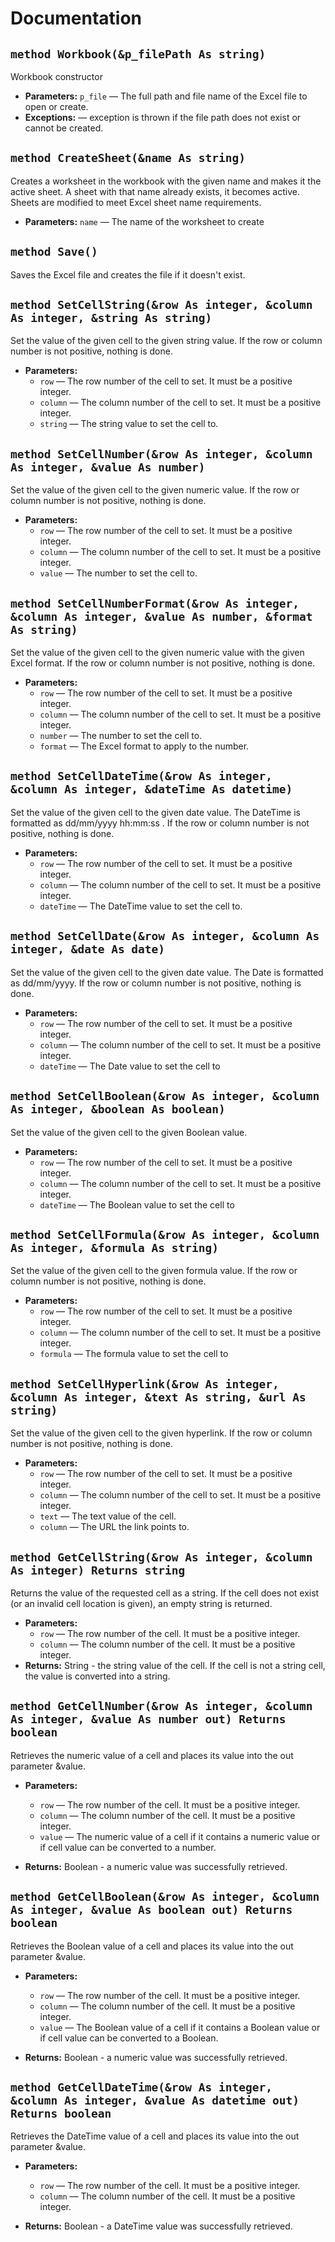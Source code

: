 # Documentation

## `method Workbook(&p_filePath As string)`

Workbook constructor

 * **Parameters:** `p_file` — The full path and file name of the Excel file to open or create.
 * **Exceptions:**  — exception is thrown if the file path does not exist or cannot be created.

## `method CreateSheet(&name As string)`

Creates a worksheet in the workbook with the given name and makes it the active sheet. A sheet with that name already exists, it becomes active. Sheets are modified to meet Excel sheet name requirements.

 * **Parameters:** `name` — The name of the worksheet to create

## `method Save()`

Saves the Excel file and creates the file if it doesn't exist.

## `method SetCellString(&row As integer, &column As integer, &string As string)`

Set the value of the given cell to the given string value. If the row or column number is not positive, nothing is done.

 * **Parameters:**
   * `row` — The row number of the cell to set. It must be a positive integer.
   * `column` — The column number of the cell to set. It must be a positive integer.
   * `string` — The string value to set the cell to.

## `method SetCellNumber(&row As integer, &column As integer, &value As number)`

Set the value of the given cell to the given numeric value. If the row or column number is not positive, nothing is done.

 * **Parameters:**
   * `row` — The row number of the cell to set. It must be a positive integer.
   * `column` — The column number of the cell to set. It must be a positive integer.
   * `value` — The number to set the cell to.

## `method SetCellNumberFormat(&row As integer, &column As integer, &value As number, &format As string)`

Set the value of the given cell to the given numeric value with the given Excel format. If the row or column number is not positive, nothing is done.

 * **Parameters:**
   * `row` — The row number of the cell to set. It must be a positive integer.
   * `column` — The column number of the cell to set. It must be a positive integer.
   * `number` — The number to set the cell to.
   * `format` — The Excel format to apply to the number.

## `method SetCellDateTime(&row As integer, &column As integer, &dateTime As datetime)`

Set the value of the given cell to the given date value. The DateTime is formatted as dd/mm/yyyy hh:mm:ss . If the row or column number is not positive, nothing is done.

 * **Parameters:**
   * `row` — The row number of the cell to set. It must be a positive integer.
   * `column` — The column number of the cell to set. It must be a positive integer.
   * `dateTime` — The DateTime value to set the cell to.

## `method SetCellDate(&row As integer, &column As integer, &date As date)`

Set the value of the given cell to the given date value. The Date is formatted as dd/mm/yyyy. If the row or column number is not positive, nothing is done.

 * **Parameters:**
   * `row` — The row number of the cell to set. It must be a positive integer.
   * `column` — The column number of the cell to set. It must be a positive integer.
   * `dateTime` — The Date value to set the cell to

## `method SetCellBoolean(&row As integer, &column As integer, &boolean As boolean)`

Set the value of the given cell to the given Boolean value.

 * **Parameters:**
   * `row` — The row number of the cell to set. It must be a positive integer.
   * `column` — The column number of the cell to set. It must be a positive integer.
   * `dateTime` — The Boolean value to set the cell to

## `method SetCellFormula(&row As integer, &column As integer, &formula As string)`

Set the value of the given cell to the given formula value. If the row or column number is not positive, nothing is done.

 * **Parameters:**
   * `row` — The row number of the cell to set. It must be a positive integer.
   * `column` — The column number of the cell to set. It must be a positive integer.
   * `formula` — The formula value to set the cell to

## `method SetCellHyperlink(&row As integer, &column As integer, &text As string, &url As string)`

Set the value of the given cell to the given hyperlink. If the row or column number is not positive, nothing is done.

 * **Parameters:**
   * `row` — The row number of the cell to set. It must be a positive integer.
   * `column` — The column number of the cell to set. It must be a positive integer.
   * `text` — The text value of the cell.
   * `column` — The URL the link points to.

## `method GetCellString(&row As integer, &column As integer) Returns string`

Returns the value of the requested cell as a string. If the cell does not exist (or an invalid cell location is given), an empty string is returned.

 * **Parameters:**
   * `row` — The row number of the cell. It must be a positive integer.
   * `column` — The column number of the cell. It must be a positive integer.
* **Returns:** String - the string value of the cell. If the cell is not a string cell, the value is converted into a string.

## `method GetCellNumber(&row As integer, &column As integer, &value As number out) Returns boolean`

Retrieves the numeric value of a cell and places its value into the out parameter &value.

 * **Parameters:**
   * `row` — The row number of the cell. It must be a positive integer.
   * `column` — The column number of the cell. It must be a positive integer.
   * `value` — The numeric value of a cell if it contains a numeric value or if cell value can be converted to a number.
   
 * **Returns:** Boolean - a numeric value was successfully retrieved.

## `method GetCellBoolean(&row As integer, &column As integer, &value As boolean out) Returns boolean`

Retrieves the Boolean value of a cell and places its value into the out parameter &value.

 * **Parameters:**
   * `row` — The row number of the cell. It must be a positive integer.
   * `column` — The column number of the cell. It must be a positive integer.
   * `value` — The Boolean value of a cell if it contains a Boolean value or if cell value can be converted to a Boolean.
   
* **Returns:** Boolean - a numeric value was successfully retrieved.

## `method GetCellDateTime(&row As integer, &column As integer, &value As datetime out) Returns boolean`

Retrieves the DateTime value of a cell and places its value into the out parameter &value.

 * **Parameters:**
   * `row` — The row number of the cell. It must be a positive integer.
   * `column` — The column number of the cell. It must be a positive integer.
   
 * **Returns:** Boolean - a DateTime value was successfully retrieved.